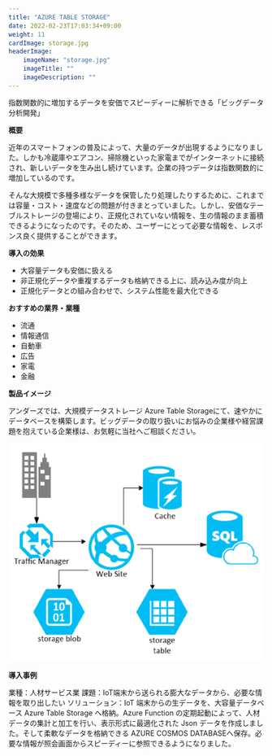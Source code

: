 ```yaml
---
title: "AZURE TABLE STORAGE"
date: 2022-02-23T17:03:34+09:00
weight: 11
cardImage: storage.jpg
headerImage:
    imageName: "storage.jpg"
    imageTitle: ""
    imageDescription: ""
---
```


指数関数的に増加するデータを安価でスピーディーに解析できる「ビッグデータ分析開発」

**概要**

近年のスマートフォンの普及によって、大量のデータが出現するようになりました。しかも冷蔵庫やエアコン、掃除機といった家電までがインターネットに接続され、新しいデータを生み出し続けています。企業の持つデータは指数関数的に増加しているのです。

そんな大規模で多種多様なデータを保管したり処理したりするために、これまでは容量・コスト・速度などの問題が付きまとっていました。しかし、安価なテーブルストレージの登場により、正規化されていない情報を、生の情報のまま蓄積できるようになったのです。そのため、ユーザーにとって必要な情報を、レスポンス良く提供することができます。

**導入の効果**

- 大容量データも安価に扱える
- 非正規化データや重複するデータも格納できる上に、読み込み度が向上
- 正規化データとの組み合わせで、システム性能を最大化できる

**おすすめの業界・業種**

- 流通
- 情報通信
- 自動車
- 広告
- 家電
- 金融

**製品イメージ**

アンダーズでは、大規模データストレージ Azure Table Storageにて、速やかにデータベースを構築します。ビッグデータの取り扱いにお悩みの企業様や経営課題を抱えている企業様は、お気軽に当社へご相談ください。

![ Image is not Available !](table-storage.webp)

**導入事例**

業種：人材サービス業
課題：IoT端末から送られる膨大なデータから、必要な情報を取り出したい
ソリューション：IoT 端末からの生データを、大容量データベース Azure Table Storage へ格納。Azure Function の定期起動によって、人材データの集計と加工を行い、表示形式に最適化された Json データを作成しました。そして柔軟なデータを格納できる AZURE COSMOS DATABASEへ保存。必要な情報が照会画面からスピーディーに参照できるようになりました。